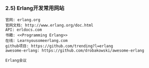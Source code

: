
### 2.5) Erlang开发常用网站

    官网: erlang.org
    官网文档: http://www.erlang.org/doc.html
    API: erldocs.com
    书籍: <<Programming Erlang>>
    在线: Learnyousomeerlang.com
    github项目: https://github.com/trending?l=erlang
    awesome-erlang: https://github.com/drobakowski/awesome-erlang

    Erlang会议


